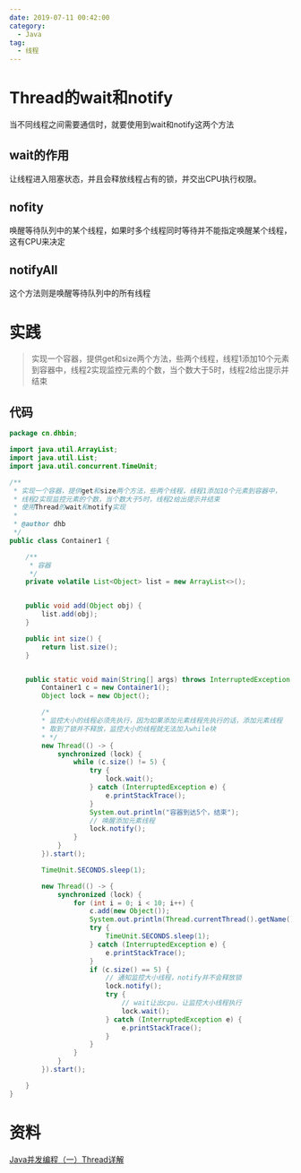 ```yaml
---
date: 2019-07-11 00:42:00
category:
  - Java
tag:
  - 线程
---
```


# Thread的wait和notify

当不同线程之间需要通信时，就要使用到wait和notify这两个方法

## wait的作用

让线程进入阻塞状态，并且会释放线程占有的锁，并交出CPU执行权限。

## nofity

 唤醒等待队列中的某个线程，如果时多个线程同时等待并不能指定唤醒某个线程，这有CPU来决定

## notifyAll

这个方法则是唤醒等待队列中的所有线程

# 实践

> 实现一个容器，提供get和size两个方法，些两个线程，线程1添加10个元素到容器中，线程2实现监控元素的个数，当个数大于5时，线程2给出提示并结束

## 代码

```java
package cn.dhbin;

import java.util.ArrayList;
import java.util.List;
import java.util.concurrent.TimeUnit;

/**
 * 实现一个容器，提供get和size两个方法，些两个线程，线程1添加10个元素到容器中，
 * 线程2实现监控元素的个数，当个数大于5时，线程2给出提示并结束
 * 使用Thread的wait和notify实现
 *
 * @author dhb
 */
public class Container1 {

    /**
     * 容器
     */
    private volatile List<Object> list = new ArrayList<>();


    public void add(Object obj) {
        list.add(obj);
    }

    public int size() {
        return list.size();
    }


    public static void main(String[] args) throws InterruptedException {
        Container1 c = new Container1();
        Object lock = new Object();

        /*
        * 监控大小的线程必须先执行，因为如果添加元素线程先执行的话，添加元素线程
        * 取到了锁并不释放，监控大小的线程就无法加入while块
        * */
        new Thread(() -> {
            synchronized (lock) {
                while (c.size() != 5) {
                    try {
                        lock.wait();
                    } catch (InterruptedException e) {
                        e.printStackTrace();
                    }
                    System.out.println("容器到达5个，结束");
                    // 唤醒添加元素线程
                    lock.notify();
                }
            }
        }).start();

        TimeUnit.SECONDS.sleep(1);

        new Thread(() -> {
            synchronized (lock) {
                for (int i = 0; i < 10; i++) {
                    c.add(new Object());
                    System.out.println(Thread.currentThread().getName() + "---" + i);
                    try {
                        TimeUnit.SECONDS.sleep(1);
                    } catch (InterruptedException e) {
                        e.printStackTrace();
                    }
                    if (c.size() == 5) {
                        // 通知监控大小线程，notify并不会释放锁
                        lock.notify();
                        try {
                            // wait让出cpu，让监控大小线程执行
                            lock.wait();
                        } catch (InterruptedException e) {
                            e.printStackTrace();
                        }
                    }
                }
            }
        }).start();

    }
}

```



# 资料

[Java并发编程（一）Thread详解](https://juejin.im/post/5bbc9311f265da0ac6696d06)